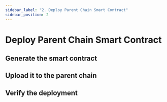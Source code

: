 ```yaml
---
sidebar_label: "2. Deploy Parent Chain Smart Contract"
sidebar_position: 2
---
```


# Deploy Parent Chain Smart Contract

## Generate the smart contract

## Upload it to the parent chain

## Verify the deployment
